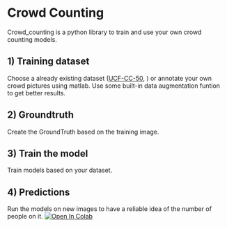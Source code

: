 # Crowd Counting
Crowd_counting is a python library to train and use your own crowd counting models.

## 1) Training dataset 

Choose a already existing dataset ([UCF-CC-50](https://www.crcv.ucf.edu/data/ucf-cc-50/), ) or annotate your own crowd pictures using matlab.
Use some built-in data augmentation funtion to get better results.

## 2) Groundtruth 

Create the GroundTruth based on the training image.

## 3) Train the model

Train models based on your dataset.

## 4) Predictions

Run the models on new images to have a reliable idea of the number of people on it. <a href="https://colab.research.google.com/github/jgraving/deepposekit/blob/master/examples/step4a_initialize_annotations.ipynb" target="_parent"><img src="https://colab.research.google.com/assets/colab-badge.svg" alt="Open In Colab"/></a>

